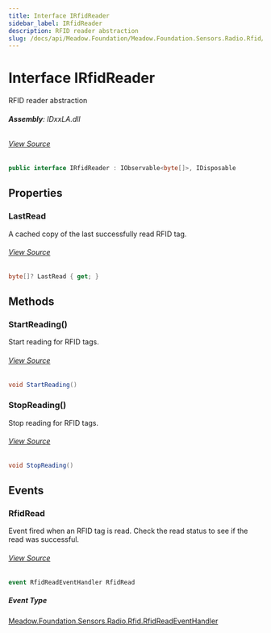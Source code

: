 ```yaml
---
title: Interface IRfidReader
sidebar_label: IRfidReader
description: RFID reader abstraction
slug: /docs/api/Meadow.Foundation/Meadow.Foundation.Sensors.Radio.Rfid/IRfidReader
---
```

# Interface IRfidReader
RFID reader abstraction

###### **Assembly**: IDxxLA.dll
###### [View Source](https://github.com/WildernessLabs/Meadow.Foundation.git/blob/develop/Source/Meadow.Foundation.Peripherals/Sensors.Radio.Rfid.IDxxLA/Driver/IRfidReader.cs#L8)
```csharp title="Declaration"
public interface IRfidReader : IObservable<byte[]>, IDisposable
```
## Properties
### LastRead
A cached copy of the last successfully read RFID tag.
###### [View Source](https://github.com/WildernessLabs/Meadow.Foundation.git/blob/develop/Source/Meadow.Foundation.Peripherals/Sensors.Radio.Rfid.IDxxLA/Driver/IRfidReader.cs#L22)
```csharp title="Declaration"
byte[]? LastRead { get; }
```
## Methods
### StartReading()
Start reading for RFID tags.
###### [View Source](https://github.com/WildernessLabs/Meadow.Foundation.git/blob/develop/Source/Meadow.Foundation.Peripherals/Sensors.Radio.Rfid.IDxxLA/Driver/IRfidReader.cs#L27)
```csharp title="Declaration"
void StartReading()
```
### StopReading()
Stop reading for RFID tags.
###### [View Source](https://github.com/WildernessLabs/Meadow.Foundation.git/blob/develop/Source/Meadow.Foundation.Peripherals/Sensors.Radio.Rfid.IDxxLA/Driver/IRfidReader.cs#L32)
```csharp title="Declaration"
void StopReading()
```
## Events
### RfidRead
Event fired when an RFID tag is read.
Check the read status to see if the read was successful.
###### [View Source](https://github.com/WildernessLabs/Meadow.Foundation.git/blob/develop/Source/Meadow.Foundation.Peripherals/Sensors.Radio.Rfid.IDxxLA/Driver/IRfidReader.cs#L14)
```csharp title="Declaration"
event RfidReadEventHandler RfidRead
```
##### Event Type
[Meadow.Foundation.Sensors.Radio.Rfid.RfidReadEventHandler](../Meadow.Foundation.Sensors.Radio.Rfid/RfidReadEventHandler)
